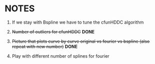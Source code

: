 # **NOTES**

1. If we stay with Bspline we have to tune the cfunHDDC algorithm

2. ~~Number of outliers for cfunHDDC~~ **DONE**

3. ~~Picture that plots curve by curve original vs fourier vs bspline (also repeat with new number)~~ **DONE**

4. Play with different number of splines for fourier
